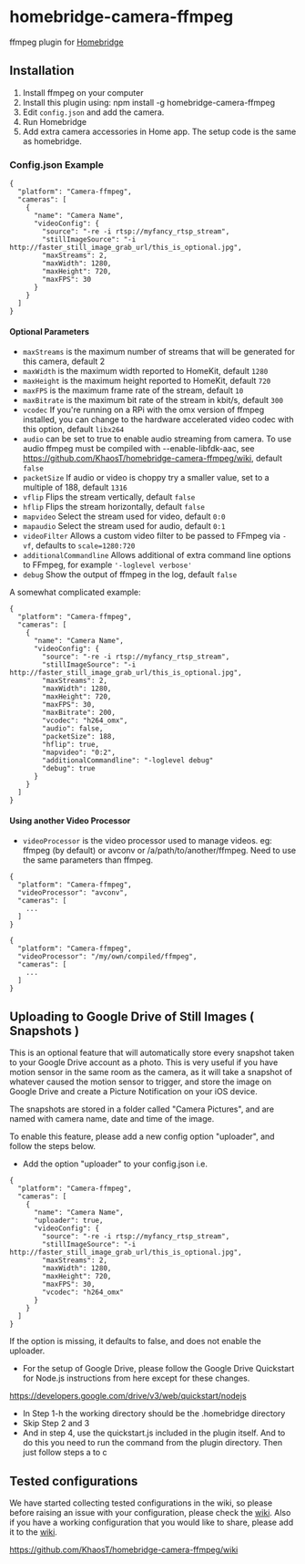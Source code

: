 # homebridge-camera-ffmpeg

ffmpeg plugin for [Homebridge](https://github.com/nfarina/homebridge)

## Installation

1. Install ffmpeg on your computer
2. Install this plugin using: npm install -g homebridge-camera-ffmpeg
3. Edit ``config.json`` and add the camera.
3. Run Homebridge
4. Add extra camera accessories in Home app. The setup code is the same as homebridge.

### Config.json Example

    {
      "platform": "Camera-ffmpeg",
      "cameras": [
        {
          "name": "Camera Name",
          "videoConfig": {
          	"source": "-re -i rtsp://myfancy_rtsp_stream",
          	"stillImageSource": "-i http://faster_still_image_grab_url/this_is_optional.jpg",
          	"maxStreams": 2,
          	"maxWidth": 1280,
          	"maxHeight": 720,
          	"maxFPS": 30
          }
        }
      ]
    }

#### Optional Parameters

* `maxStreams` is the maximum number of streams that will be generated for this camera, default 2
* `maxWidth` is the maximum width reported to HomeKit, default `1280`
* `maxHeight` is the maximum height reported to HomeKit, default `720`
* `maxFPS` is the maximum frame rate of the stream, default `10`
* `maxBitrate` is the maximum bit rate of the stream in kbit/s, default `300`
* `vcodec` If you're running on a RPi with the omx version of ffmpeg installed, you can change to the hardware accelerated video codec with this option, default `libx264`
* `audio` can be set to true to enable audio streaming from camera. To use audio ffmpeg must be compiled with --enable-libfdk-aac, see https://github.com/KhaosT/homebridge-camera-ffmpeg/wiki, default `false`
* `packetSize` If audio or video is choppy try a smaller value, set to a multiple of 188, default `1316`
* `vflip` Flips the stream vertically, default `false`
* `hflip` Flips the stream horizontally, default `false`
* `mapvideo` Select the stream used for video, default `0:0`
* `mapaudio` Select the stream used for audio, default `0:1`
* `videoFilter` Allows a custom video filter to be passed to FFmpeg via `-vf`, defaults to `scale=1280:720`
* `additionalCommandline` Allows additional of extra command line options to FFmpeg, for example `'-loglevel verbose'`
* `debug` Show the output of ffmpeg in the log, default `false`

A somewhat complicated example:

```
{
  "platform": "Camera-ffmpeg",
  "cameras": [
    {
      "name": "Camera Name",
      "videoConfig": {
      	"source": "-re -i rtsp://myfancy_rtsp_stream",
        "stillImageSource": "-i http://faster_still_image_grab_url/this_is_optional.jpg",
      	"maxStreams": 2,
      	"maxWidth": 1280,
      	"maxHeight": 720,
      	"maxFPS": 30,
      	"maxBitrate": 200,
      	"vcodec": "h264_omx",
      	"audio": false,
      	"packetSize": 188,
        "hflip": true,
        "mapvideo": "0:2",
        "additionalCommandline": "-loglevel debug"
      	"debug": true
      }
    }
  ]
}
```

#### Using another Video Processor

* `videoProcessor` is the video processor used to manage videos. eg: ffmpeg (by default) or avconv or /a/path/to/another/ffmpeg. Need to use the same parameters than ffmpeg.

```
{
  "platform": "Camera-ffmpeg",
  "videoProcessor": "avconv",
  "cameras": [
    ...
  ]
}
```

```
{
  "platform": "Camera-ffmpeg",
  "videoProcessor": "/my/own/compiled/ffmpeg",
  "cameras": [
    ...
  ]
}
```

## Uploading to Google Drive of Still Images ( Snapshots )

This is an optional feature that will automatically store every snapshot taken to your Google Drive account as a photo.  This is very useful if you have motion sensor in the same room as the camera, as it will take a snapshot of whatever caused the motion sensor to trigger, and store the image on Google Drive and create a Picture Notification on your iOS device.

The snapshots are stored in a folder called "Camera Pictures", and are named with camera name, date and time of the image.

To enable this feature, please add a new config option "uploader", and follow the steps below.

* Add the option "uploader" to your config.json i.e.

```
{
  "platform": "Camera-ffmpeg",
  "cameras": [
    {
      "name": "Camera Name",
      "uploader": true,
      "videoConfig": {
      	"source": "-re -i rtsp://myfancy_rtsp_stream",
        "stillImageSource": "-i http://faster_still_image_grab_url/this_is_optional.jpg",
      	"maxStreams": 2,
      	"maxWidth": 1280,
      	"maxHeight": 720,
      	"maxFPS": 30,
      	"vcodec": "h264_omx"            
      }
    }
  ]
}
```

If the option is missing, it defaults to false, and does not enable the uploader.

* For the setup of Google Drive, please follow the Google Drive Quickstart for Node.js instructions from here except for these changes.

https://developers.google.com/drive/v3/web/quickstart/nodejs

* In Step 1-h the working directory should be the .homebridge directory
* Skip Step 2 and 3
* And in step 4, use the quickstart.js included in the plugin itself.  And to do this you need to run the command from the plugin directory.  Then just follow steps a to c

## Tested configurations

We have started collecting tested configurations in the wiki, so please before raising an issue with your configuration, please check the [wiki](https://github.com/KhaosT/homebridge-camera-ffmpeg/wiki).  Also if you have a working configuration that you would like to share, please add it to the [wiki](https://github.com/KhaosT/homebridge-camera-ffmpeg/wiki).

https://github.com/KhaosT/homebridge-camera-ffmpeg/wiki
